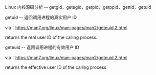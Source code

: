Linux 内核源码分析 -- getgid，getegid，getpid，getppid，gettid，getuid



getuid -- 返回调用进程的真实用户 ID

via：https://man7.org/linux/man-pages/man2/geteuid.2.html

returns the real user ID of the calling process.



geteuid -- 返回调用进程的有效用户 ID

via：https://man7.org/linux/man-pages/man2/geteuid.2.html

returns the effective user ID of the calling process.

